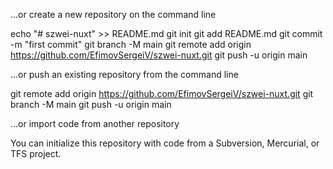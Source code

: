 …or create a new repository on the command line

echo "# szwei-nuxt" >> README.md
git init
git add README.md
git commit -m "first commit"
git branch -M main
git remote add origin https://github.com/EfimovSergeiV/szwei-nuxt.git
git push -u origin main


…or push an existing repository from the command line

git remote add origin https://github.com/EfimovSergeiV/szwei-nuxt.git
git branch -M main
git push -u origin main


…or import code from another repository

You can initialize this repository with code from a Subversion, Mercurial, or TFS project.
